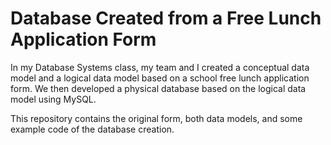 # Database Created from a Free Lunch Application Form

In my Database Systems class, my team and I created a conceptual data model and a logical data model based on a school free lunch application form. We then developed a physical database based on the logical data model using MySQL.

This repository contains the original form, both data models, and some example code of the database creation.
